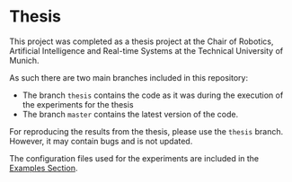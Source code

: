 # Thesis

This project was completed as a thesis project at the  Chair of Robotics, Artificial Intelligence and Real-time Systems at the Technical University of Munich.

As such there are two main branches included in this repository: 

- The branch ```thesis``` contains the code as it was during the execution of the experiments for the thesis
- The branch ```master``` contains the latest version of the code.

For reproducing the results from the thesis, please use the ```thesis``` branch. 
However, it may contain bugs and is not updated.

The configuration files used for the experiments are included in the [Examples Section](examples/paper/index.md).